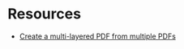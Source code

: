 # Resources
* [Create a multi-layered PDF from multiple PDFs](https://automatetheboringstuff.com/chapter13/)